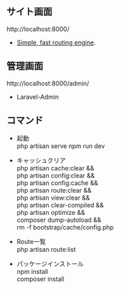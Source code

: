 ## サイト画面
http://localhost:8000/
- [Simple, fast routing engine](https://laravel.com/docs/routing).

## 管理画面
http://localhost:8000/admin/
- Laravel-Admin

## コマンド
- 起動<br>
php artisan serve
npm run dev

- キャッシュクリア<br>
php artisan cache:clear &&<br>
php artisan config:clear &&<br>
php artisan config:cache &&<br>
php artisan route:clear &&<br>
php artisan view:clear &&<br>
php artisan clear-compiled &&<br>
php artisan optimize &&<br>
composer dump-autoload &&<br>
rm -f bootstrap/cache/config.php

- Route一覧<br>
php artisan route:list

- パッケージインストール<br>
npm install<br>
composer install